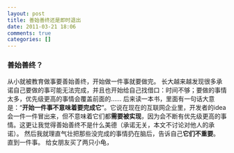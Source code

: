 ```yaml
---
layout: post
title: 善始善终还是即时退出
date: 2011-03-21 18:06
comments: true
categories: []
---
```

<h3>善始善终？</h3>
从小就被教育做事要善始善终，开始做一件事就要做完。
长大越来越发现很多承诺自己要做的事可能无法完成，并且也开始给自己找借口：时间不够；要做的事情太多，优先级更高的事情会覆盖前面的……
后来读一本书，里面有一句话大意是：“﻿<strong>开始一件事不意味着要完成它</strong>”。它说在现在的互联网企业里，开发者的idea会一件一件冒出来，但不意味着它们都<strong>需要被实现</strong>，因为会不断有优先级更高的事情。这更让我觉得善始善终不是什么美德（承诺无关，本文不讨论对他人的承诺）。
然后我就理直气壮把那些没完成的事情扔在脑后，告诉自己<strong>它们不重要</strong>。
直到一件事。
给女朋友买了两只小龟，

